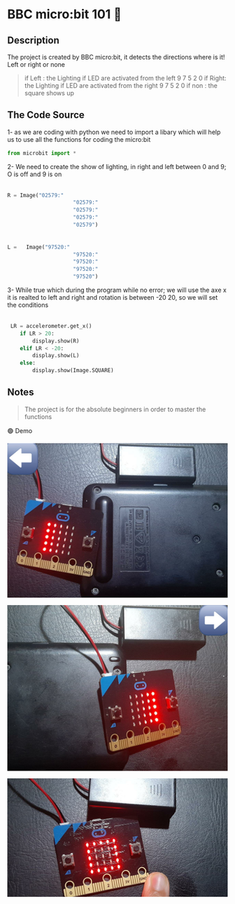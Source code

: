 # BBC micro:bit 101 🤖

## Description

The project is created by BBC micro:bit, it detects the directions where is it! Left or right or none

> if Left : the Lighting if LED are activated from the left 9 7 5 2 0 
> if Right: the Lighting if LED are activated from the right 9 7 5 2 0 
> if non  : the square shows up

## The Code Source

1- as we are coding with python we need to import a libary which will help us to use all the functions for coding the micro:bit 

```python
from microbit import *
```
2- We need to create the show of lighting, in right and left between 0 and 9; O is off and 9 is on 

```python

R = Image("02579:"
                     "02579:"
                     "02579:"
                     "02579:"
                     "02579")


L =   Image("97520:"
                     "97520:"
                     "97520:"
                     "97520:"
                     "97520")

```

3- While true which during the program while no error; we will use the axe x it is realted to left and right 
   and rotation is between -20 20, so we will set the conditions

```python

 LR = accelerometer.get_x()
    if LR > 20:
        display.show(R)
    elif LR < -20:
        display.show(L)
    else:
        display.show(Image.SQUARE)

```

## Notes

> The project is for the absolute beginners in order to master the functions 

🟢 Demo

![image](Left.jpeg)

![image](Right.jpeg)

![image](Square.jpeg)

